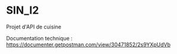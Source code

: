 # SIN_I2
Projet d'API de cuisine

Documentation technique : https://documenter.getpostman.com/view/30471852/2s9YXpUdVb

